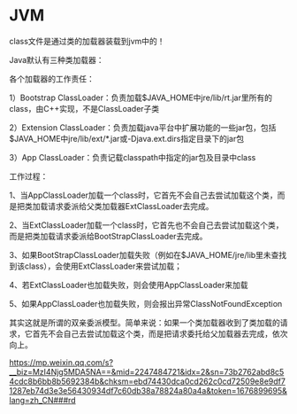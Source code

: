 # JVM

class文件是通过类的加载器装载到jvm中的！

Java默认有三种类加载器：

各个加载器的工作责任：

1）Bootstrap ClassLoader：负责加载$JAVA_HOME中jre/lib/rt.jar里所有的class，由C++实现，不是ClassLoader子类

2）Extension ClassLoader：负责加载java平台中扩展功能的一些jar包，包括$JAVA_HOME中jre/lib/ext/*.jar或-Djava.ext.dirs指定目录下的jar包

3）App ClassLoader：负责记载classpath中指定的jar包及目录中class

工作过程：

1、当AppClassLoader加载一个class时，它首先不会自己去尝试加载这个类，而是把类加载请求委派给父类加载器ExtClassLoader去完成。

2、当ExtClassLoader加载一个class时，它首先也不会自己去尝试加载这个类，而是把类加载请求委派给BootStrapClassLoader去完成。

3、如果BootStrapClassLoader加载失败（例如在$JAVA_HOME/jre/lib里未查找到该class），会使用ExtClassLoader来尝试加载；

4、若ExtClassLoader也加载失败，则会使用AppClassLoader来加载

5、如果AppClassLoader也加载失败，则会报出异常ClassNotFoundException

其实这就是所谓的双亲委派模型。简单来说：如果一个类加载器收到了类加载的请求，它首先不会自己去尝试加载这个类，而是把请求委托给父加载器去完成，依次向上。


https://mp.weixin.qq.com/s?__biz=MzI4Njg5MDA5NA==&mid=2247484721&idx=2&sn=73b2762abd8c54cdc8b6bb8b5692384b&chksm=ebd74430dca0cd262c0cd72509e8e9df71287eb74d3e3e56430934df7c60db38a78824a80a4a&token=1676899695&lang=zh_CN###rd